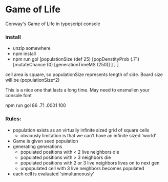 # Game of Life
Conway's Game of Life in typescript console


### install
- unzip somewhere
- npm install
- npm run gol [populationSize (def 25) [popDenstityProb (.71) [mutateChance (0) [generationTimeMS (250)] ] ] ]

cell area is square, so populationSize represents length of side. Board size will be (populationSize^2)

This is a nice one that lasts a long time. May need to ensmallen your console font

npm run gol 86 .71 .0001 100


### Rules:
- population exists as an virtually infinite sized grid of square cells
  - obviously limitation is that we can't have an infinite sized 'world'
- Game is given seed population
- generating generations
  - populated positions with < 2 live neighbors die
  - populated positions with > 3 neighbors die
  - populated positions with 2 or 3 live neighbors lives on to next gen
  - unpopulated cell with 3 live neighbors becomes populated
- each cell is evaluated 'simultaneously'


